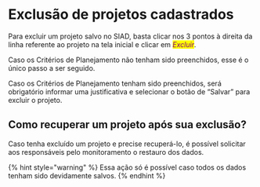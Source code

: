 # Exclusão de projetos cadastrados

Para excluir um projeto salvo no SIAD, basta clicar nos 3 pontos à direita da linha referente ao projeto na tela inicial e clicar em _<mark style="color:purple;">Excluir</mark>_.&#x20;

Caso os Critérios de Planejamento não tenham sido preenchidos, esse é o único passo a ser seguido.&#x20;

Caso os Critérios de Planejamento tenham sido preenchidos, será obrigatório informar uma justificativa e selecionar o botão de “Salvar” para excluir o projeto.&#x20;

## Como recuperar um projeto após sua exclusão?

Caso tenha excluído um projeto e precise recuperá-lo, é possível solicitar aos responsáveis pelo monitoramento o restauro dos dados.&#x20;

{% hint style="warning" %}
Essa ação só é possível caso todos os dados tenham sido devidamente salvos.&#x20;
{% endhint %}
